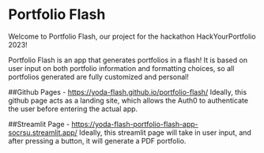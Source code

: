 # Portfolio Flash
Welcome to Portfolio Flash, our project for the hackathon HackYourPortfolio 2023!

Portfolio Flash is an app that generates portfolios in a flash! It is based on user input on both portfolio information and formatting choices, so all portfolios generated are fully customized and personal!

##Github Pages - https://yoda-flash.github.io/portfolio-flash/
Ideally, this github page acts as a landing site, which allows the Auth0 to authenticate the user before entering the actual app.

##Streamlit Page - https://yoda-flash-portfolio-flash-app-socrsu.streamlit.app/
Ideally, this streamlit page will take in user input, and after pressing a button, it will generate a PDF portfolio. 
